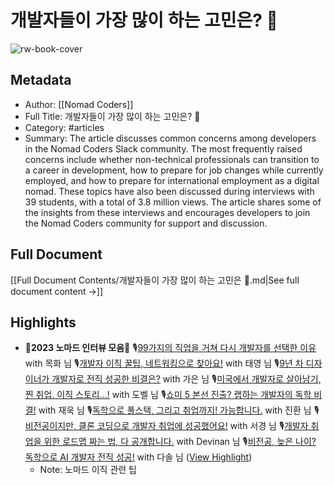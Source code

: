 # 개발자들이 가장 많이 하는 고민은? 🤔

![rw-book-cover](https://readwise-assets.s3.amazonaws.com/static/images/article2.74d541386bbf.png)

## Metadata
- Author: [[Nomad Coders]]
- Full Title: 개발자들이 가장 많이 하는 고민은? 🤔
- Category: #articles
- Summary: The article discusses common concerns among developers in the Nomad Coders Slack community. The most frequently raised concerns include whether non-technical professionals can transition to a career in development, how to prepare for job changes while currently employed, and how to prepare for international employment as a digital nomad. These topics have also been discussed during interviews with 39 students, with a total of 3.8 million views. The article shares some of the insights from these interviews and encourages developers to join the Nomad Coders community for support and discussion.

## Full Document
[[Full Document Contents/개발자들이 가장 많이 하는 고민은 🤔.md|See full document content →]]

## Highlights
- **🌟2023 노마드 인터뷰 모음🌟** 
  🎙️[99가지의 직업을 거쳐 다시 개발자를 선택한 이유](https://nomadcoders.us16.list-manage.com/track/click?u=a99b43453db5050f1f26b2744&id=d0481316a8&e=b0eeaad5fd) with 목화 님 
  🎙️[개발자 이직 꿀팁, 네트워킹으로 찾아요!](https://nomadcoders.us16.list-manage.com/track/click?u=a99b43453db5050f1f26b2744&id=b25c853f2a&e=b0eeaad5fd) with 태영 님 
  🎙️[9년 차 디자이너가 개발자로 전직 성공한 비결은?](https://nomadcoders.us16.list-manage.com/track/click?u=a99b43453db5050f1f26b2744&id=b3ae960b78&e=b0eeaad5fd) with 가은 님 
  🎙️[미국에서 개발자로 살아남기, 찐 취업. 이직 스토리...!](https://nomadcoders.us16.list-manage.com/track/click?u=a99b43453db5050f1f26b2744&id=e2e7c695b2&e=b0eeaad5fd) with 도벨 님 
  🎙️[쇼미 5 본선 진출? 랩하는 개발자의 독학 비결!](https://nomadcoders.us16.list-manage.com/track/click?u=a99b43453db5050f1f26b2744&id=94e5fd6e91&e=b0eeaad5fd) with 재욱 님 
  🎙️[독학으로 풀스택, 그리고 취업까지! 가능합니다.](https://nomadcoders.us16.list-manage.com/track/click?u=a99b43453db5050f1f26b2744&id=ca52706053&e=b0eeaad5fd) with 진환 님 
  🎙️[비전공이지만, 클론 코딩으로 개발자 취업에 성공했어요!](https://nomadcoders.us16.list-manage.com/track/click?u=a99b43453db5050f1f26b2744&id=ca791ad509&e=b0eeaad5fd) with 서경 님 
  🎙️[개발자 취업을 위한 로드맵 짜는 법, 다 공개합니다.](https://nomadcoders.us16.list-manage.com/track/click?u=a99b43453db5050f1f26b2744&id=66dd6fa017&e=b0eeaad5fd) with Devinan 님
  🎙️[비전공, 늦은 나이? 독학으로 AI 개발자 전직 성공!](https://nomadcoders.us16.list-manage.com/track/click?u=a99b43453db5050f1f26b2744&id=743ad1e3d8&e=b0eeaad5fd) with 다솔 님 ([View Highlight](https://read.readwise.io/read/01hpk65x9p1h0tnqfnffrh9a96))
    - Note: 노마드 이직 관련 팁
